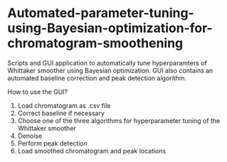# Automated-parameter-tuning-using-Bayesian-optimization-for-chromatogram-smoothening
Scripts and GUI application to automatically tune hyperparamters of Whittaker smoother using Bayesian optimization. GUI also contains an automated baseline correction and peak detection algorithm.

How to use the GUI? 
1. Load chromatogram as .csv file
2. Correct baseline if necessary 
3. Choose one of the three algorithms for hyperparameter tuning of the Whittaker smoother
4. Denoise
5. Perform peak detection 
6. Load smoothed chromatogram and peak locations
